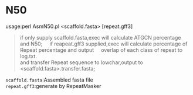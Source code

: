 # N50
 usage:perl AsmN50.pl <scaffold.fasta> [repeat.gff3]    
>if only supply scaffold.fasta,exec will calculate ATGCN percentage and N50;    
>if reapeat.gff3 supplied,exec will calculate percentage of Repeat percentage and output    
>overlap of each class of repeat to log.txt.   
>and transfer Repeat sequence to lowchar,output to <scaffold.fasta>.transfer.fasta;   
            
`scaffold.fasta`:Assembled fasta file  
`repeat.gff3`:generate by RepeatMasker
